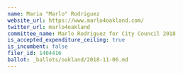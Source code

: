```yaml
---
name: Maria "Marlo" Rodriguez
website_url: https://www.marlo4oakland.com/
twitter_url: marlo4oakland
committee_name: Marlo Rodriguez for City Council 2018
is_accepted_expenditure_ceiling: true
is_incumbent: false
filer_id: 1404416
ballot: _ballots/oakland/2018-11-06.md
---
```

